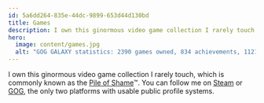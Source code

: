 ```yaml
---
id: 5a6dd264-835e-44dc-9899-653d44d130bd
title: Games
description: I own this ginormous video game collection I rarely touch. Which is commonly known as the Pile of Shame.
hero:
  image: content/games.jpg
  alt: "GOG GALAXY statistics: 2390 games owned, 834 achievements, 1121 hours played."
---
```


I own this ginormous video game collection I rarely touch, which is commonly known as the [Pile of Shame](https://www.urbandictionary.com/define.php?term=Pile%20of%20shame)™. You can follow me on [Steam](https://steamcommunity.com/id/mvsde/) or [GOG](https://www.gog.com/u/mvsde), the only two platforms with usable public profile systems.
